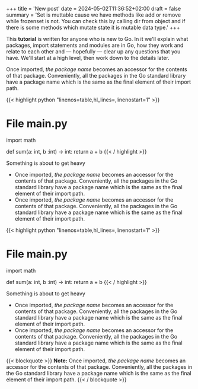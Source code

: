+++
title = 'New post'
date = 2024-05-02T11:36:52+02:00
draft = false
summary = 'Set is muttable cause we have methods like add or remove while frozenset is not. You can check this by calling dir from object and if there is some methods which mutate state it is mutable data type.'
+++

This **tutorial** is written for anyone who is new to Go. In it we'll explain what packages, import statements and modules are in Go, how they work and relate to each other and — hopefully — clear up any questions that you have. We'll start at a high level, then work down to the details later.


Once imported, *the package name* becomes an accessor for the contents of that package. Conveniently, all the packages in the Go standard library have a package name which is the same as the final element of their import path.


{{< highlight python "linenos=table,hl_lines=,linenostart=1" >}}
# File main.py

import math

def sum(a: int, b :int) -> int:
    return a + b
{{< / highlight >}}


Something is about to get heavy
-  Once imported, *the package name* becomes an accessor for the contents of that package. Conveniently, all the packages in the Go standard library have a package name which is the same as the final element of their import path.
- Once imported, *the package name* becomes an accessor for the contents of that package. Conveniently, all the packages in the Go standard library have a package name which is the same as the final element of their import path.
 

{{< highlight python "linenos=table,hl_lines=,linenostart=1" >}}
# File main.py

import math

def sum(a: int, b :int) -> int:
    return a + b
{{< / highlight >}}


Something is about to get heavy
-  Once imported, *the package name* becomes an accessor for the contents of that package. Conveniently, all the packages in the Go standard library have a package name which is the same as the final element of their import path.
- Once imported, *the package name* becomes an accessor for the contents of that package. Conveniently, all the packages in the Go standard library have a package name which is the same as the final element of their import path.
 
{{< blockquote >}}
**Note:** Once imported, *the package name* becomes an accessor for the contents of that package. Conveniently, all the packages in the Go standard library have a package name which is the same as the final element of their import path.
{{< / blockquote >}}